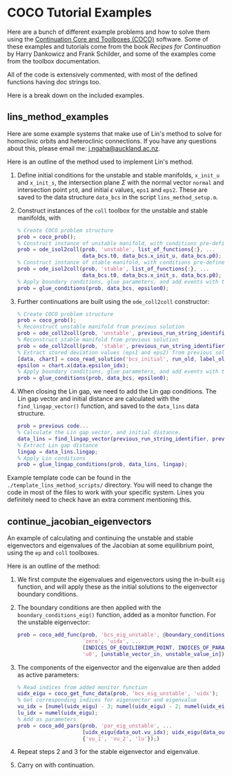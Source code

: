 # COCO Tutorial Examples
Here are a bunch of different example problems and how to solve them using the [Continuation Core and Toolboxes (COCO)](https://sourceforge.net/projects/cocotools/) software. Some of these examples and tutorials come from the book *Recipes for Continuation* by Harry Dankowicz and Frank Schilder, and some of the examples come from the toolbox documentation.

All of the code is extensively commented, with most of the defined functions having doc strings too.

Here is a break down on the included examples.

## lins_method_examples

Here are some example systems that make use of Lin's method to solve for homoclinic orbits and heteroclinic connections. If you have any questions about this, please email me: [j.ngaha@auckland.ac.nz](mailto:j.ngaha@auckland.ac.nz).

Here is an outline of the method used to implement Lin's method.

1. Define initial conditions for the unstable and stable manifolds, `x_init_u` and
   `x_init_s`, the intersection plane $\Sigma$ with the normal vector `normal`
   and intersection point `pt0`, and initial $\epsilon$ values, `eps1` and `eps2`. These are saved to
   the data structure `data_bcs` in the script `lins_method_setup.m`.

2. Construct instances of the `coll` toolbox for the unstable and stable manifolds, with
   ```MATLAB
   % Create COCO problem structure
   prob = coco_prob();
   % Construct instance of unstable manifold, with conditions pre-defined in data_bcs
   prob = ode_isol2coll(prob, 'unstable', list_of_functions{:}, ...
                        data_bcs.t0, data_bcs.x_init_u, data_bcs.p0);
   % Construct instance of stable manifold, with conditions pre-defined in data_bcs
   prob = ode_isol2coll(prob, 'stable', list_of_functions{:}, ...
                        data_bcs.t0, data_bcs.x_init_s, data_bcs.p0);
   % Apply boundary conditions, glue parameters, and add events with the following function
   prob = glue_conditions(prob, data_bcs, epsilon0);
   ```

3. Further continuations are built using the `ode_coll2coll` constructor:
   ```MATLAB
   % Create COCO problem structure
   prob = coco_prob();
   % Reconstruct unstable manifold from previous solution
   prob = ode_coll2coll(prob, 'unstable', previous_run_string_identifier, previous_solution_label);
   % Reconstruct stable manifold from previous solution
   prob = ode_coll2coll(prob, 'stable', previous_run_string_identifier, previous_solution_label);
   % Extract stored deviation values (eps1 and eps2) from previous solution
   [data, chart] = coco_read_solution('bcs_initial', run_old, label_old);
   epsilon = chart.x(data.epsilon_idx);
   % Apply boundary conditions, glue parameters, and add events with the following function
   prob = glue_conditions(prob, data_bcs, epsilon0);
   ```

4. When closing the Lin gap, we need to add the Lin gap conditions. The Lin gap vector and initial 
   distance are calculated with the `find_lingap_vector()` function, and saved to the `data_lins`
   data structure.
   ```MATLAB
   prob = previous code...
   % Calculate the Lin gap vector, and initial distance.
   data_lins = find_lingap_vector(previous_run_string_identifier, previous_solution_label);
   % Extract Lin gap distance
   lingap = data_lins.lingap;
   % Apply Lin conditions
   prob = glue_lingap_conditions(prob, data_lins, lingap);
   ```

Example template code can be found in the `./template_lins_method_scripts/` directory. You will need to change the code in most of the files to work with your specific system. Lines you definitely need to check have an extra comment mentioning this.

## continue_jacobian_eigenvectors

An example of calculating and continuing the unstable and stable eigenvectors and eigenvalues of the Jacobian at some equilibrium point, using the `ep` and `coll` toolboxes.

Here is an outline of the method:

1. We first compute the eigenvalues and eigenvectors using the in-built `eig` function, and will apply these as the initial solutions to the eigenvector boundary conditions.

2. The boundary conditions are then applied with the `boundary_conditions_eig()` function, added as a monitor function. For the unstable eigenvector:
   ```MATLAB
   prob = coco_add_func(prob, 'bcs_eig_unstable', @boundary_conditions_eig, [], ...
                        'zero', 'uidx', ...
                        [INDICES_OF_EQUILIBRIUM_POINT, INDICES_OF_PARAMETERS], ...
                        'u0', [unstable_vector_in, unstable_value_in]);
   ```

3. The components of the eigenvector and the eigenvalue are then added as active parameters:
   ```MATLAB
   % Read indices from added monitor function
   uidx_eigu = coco_get_func_data(prob, 'bcs_eig_unstable', 'uidx');
   % Get corresponding indices for eigenvector and eigenvalue
   vu_idx = [numel(uidx_eigu) - 3; numel(uidx_eigu) - 2; numel(uidx_eigu) - 1];
   lu_idx = numel(uidx_eigu);
   % Add as parameters
   prob = coco_add_pars(prob, 'par_eig_unstable', ...
                        [uidx_eigu(data_out.vu_idx); uidx_eigu(data_out.lu_idx)], ...
                        {'vu_1', 'vu_2', 'lu'});)
   ```

4. Repeat steps 2 and 3 for the stable eigenvector and eigenvalue.

5. Carry on with continuation.
